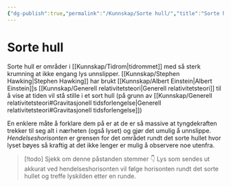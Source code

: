 ```yaml
---
{"dg-publish":true,"permalink":"/Kunnskap/Sorte hull/","title":"Sorte hull","tags":["fysikk"]}
---
```



# Sorte hull
Sorte hull er områder i [[Kunnskap/Tidrom\|tidrommet]] med så sterk krumning at ikke engang lys unnslipper. [[Kunnskap/Stephen Hawking\|Stephen Hawking]] har brukt [[Kunnskap/Albert Einstein\|Albert Einstein]]s [[Kunnskap/Generell relativitetsteori\|Generell relativitetsteori]] til å vise at tiden vil stå stille i et sort hull (på grunn av [[Kunnskap/Generell relativitetsteori#Gravitasjonell tidsforlengelse\|Generell relativitetsteori#Gravitasjonell tidsforlengelse]])

En enklere måte å forklare dem på er at de er så massive at tyngdekraften trekker til seg alt i nærheten (også lyset) og gjør det umulig å unnslippe. *Hendelseshorisonten* er grensen for det området rundt det sorte hullet hvor lyset bøyes så kraftig at det ikke lenger er mulig å observere noe utenfra. 

>[!todo] Sjekk om denne påstanden stemmer 👇 
>Lys som sendes ut akkurat ved hendelseshorisonten vil følge horisonten rundt det sorte hullet og treffe lyskilden etter en runde.
